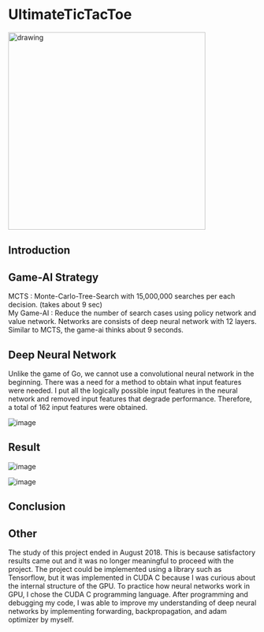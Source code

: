 # UltimateTicTacToe

<img src="https://user-images.githubusercontent.com/87184009/127621048-b53e4a5f-e9f4-43cf-9856-badf813a333d.png" alt="drawing" width="400"/>

## Introduction



## Game-AI Strategy

MCTS : Monte-Carlo-Tree-Search with 15,000,000 searches per each decision. (takes about 9 sec)\
My Game-AI : Reduce the number of search cases using policy network and value network. Networks are consists of deep neural network with 12 layers. Similar to MCTS, the game-ai thinks about 9 seconds.

## Deep Neural Network

Unlike the game of Go, we cannot use a convolutional neural network in the beginning. There was a need for a method to obtain what input features were needed. I put all the logically possible input features in the neural network and removed input features that degrade performance. Therefore, a total of 162 input features were obtained.

![image](https://user-images.githubusercontent.com/87184009/136514436-cc29251f-cd42-48cc-8fae-f45bba9f6d68.png)

## Result

![image](https://user-images.githubusercontent.com/87184009/136501708-10c99107-2c81-4dae-8e3a-781a5347589e.png)

![image](https://user-images.githubusercontent.com/87184009/136501334-9d6464fe-46d1-4bb5-af85-f31aef0de8aa.png)

## Conclusion

## Other

The study of this project ended in August 2018. This is because satisfactory results came out and it was no longer meaningful to proceed with the project. The project could be implemented using a library such as Tensorflow, but it was implemented in CUDA C because I was curious about the internal structure of the GPU. To practice how neural networks work in GPU, I chose the CUDA C programming language. After programming and debugging my code, I was able to improve my understanding of deep neural networks by implementing forwarding, backpropagation, and adam optimizer by myself.
